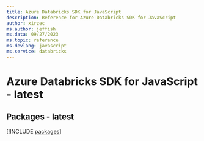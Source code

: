 ```yaml
---
title: Azure Databricks SDK for JavaScript
description: Reference for Azure Databricks SDK for JavaScript
author: xirzec
ms.author: jeffish
ms.data: 09/27/2023
ms.topic: reference
ms.devlang: javascript
ms.service: databricks
---
```

# Azure Databricks SDK for JavaScript - latest
## Packages - latest
[!INCLUDE [packages](databricks-index.md)]